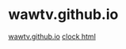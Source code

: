 # wawtv.github.io
[wawtv.github.io](https://wawtv.github.io/)
[clock html](https://wawtv.github.io/clock)

